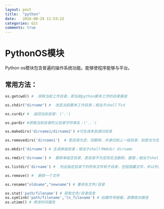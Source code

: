 ```yaml
---
layout: post
title:  "python"
date:   2016-08-25 11:53:22
categories: Git
comments: true
---
```


# PythonOS模块

Python os模块包含普遍的操作系统功能。能够使程序能够与平台。

## 常用方法：

```python
os.getcwd() #  获取当前工作目录，即当前python脚本工作的目录路径 
```

```python
os.chdir("dirname") #  改变当前脚本工作目录；相当于shell下cd
```

```python
os.curdir #  返回当前目录: ('.')
```

```python
os.pardir #获取当前目录的父目录字符串名：('..')
```

```python
os.makedirs('dirname1/dirname2') #可生成多层递归目录
```

```python
os.removedirs('dirname1')  # 若目录为空，则删除，并递归到上一级目录，如若也为空，则删除，依此类推
```

```python
os.mkdir('dirname') # 生成单级目录；相当于shell中mkdir dirname
```

```python
os.rmdir('dirname') #  删除单级空目录，若目录不为空则无法删除，报错；相当于shell中rmdir dirname
```

```python
os.listdir('dirname') #  列出指定目录下的所有文件和子目录，包括隐藏文件，并以列表方式打印
```

```python
os.remove() #  删除一个文件
```

```python
os.rename("oldname","newname") # 重命名文件/目录
```

```python
os.stat('path/filename') # 获取文件/目录信息
os.symlink('path/filename','ln_filename') # 创建符号链接，源需绝对路径
os.utime() # 修改时间属性
```
# python处理HTML

此处使用urllib2库

### 1.发送请求，得到回复

```python
  request  =urllib2.Request("http://www.beijing-time.org")
  response = urllib2.urlopen(request)
```

或：

```python
response = urllib2.urlopen('http://python.org/') 
```

### 2.读取返回

```python
html_page = response.read()
```

### 3.对数据进行切片

```python
str.split(str="", num=string.count("此句为实例")).
```

- str -- 分隔符，默认为空格。
- num -- 分割次数。

```python
data =  html_page.split("\r\n")
```
